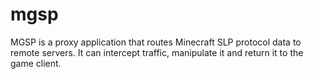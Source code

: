# mgsp
MGSP is a proxy application that routes Minecraft SLP protocol data to remote servers. It can intercept traffic, manipulate it and return it to the game client.

